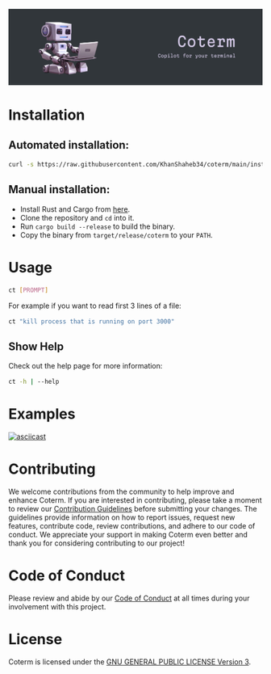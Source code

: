 ![coterm banner](images/coterm_banner.jpeg)

# Installation

## Automated installation:

```bash
curl -s https://raw.githubusercontent.com/KhanShaheb34/coterm/main/install.sh | bash
```

## Manual installation:

- Install Rust and Cargo from [here](https://www.rust-lang.org/tools/install).
- Clone the repository and `cd` into it.
- Run `cargo build --release` to build the binary.
- Copy the binary from `target/release/coterm` to your `PATH`.

# Usage

```bash
ct [PROMPT]
```

For example if you want to read first 3 lines of a file:

```bash
ct "kill process that is running on port 3000"
```

## Show Help

Check out the help page for more information:

```bash
ct -h | --help
```

# Examples

[![asciicast](https://asciinema.org/a/tOqHkyYAiSEWTLWIN1w9xHcMB.svg)](https://asciinema.org/a/tOqHkyYAiSEWTLWIN1w9xHcMB?autoplay=1)

# Contributing

We welcome contributions from the community to help improve and enhance Coterm.
If you are interested in contributing, please take a moment to review our [Contribution Guidelines](docs/CONTRIBUTING.md) before submitting your changes.
The guidelines provide information on how to report issues, request new features, contribute code, review contributions, and adhere to our code of conduct.
We appreciate your support in making Coterm even better and thank you for considering contributing to our project!

# Code of Conduct

Please review and abide by our [Code of Conduct](docs/CODE_OF_CONDUCT.md) at all times during your involvement with this project.

# License

Coterm is licensed under the [GNU GENERAL PUBLIC LICENSE Version 3](LICENSE).
